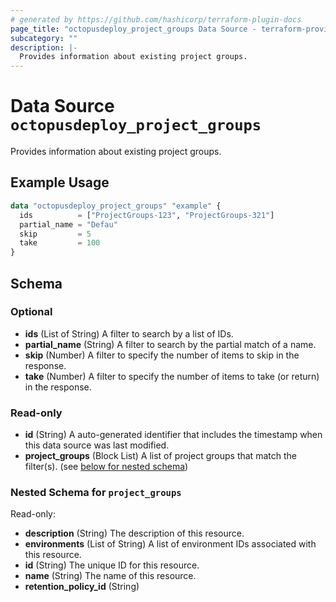 ```yaml
---
# generated by https://github.com/hashicorp/terraform-plugin-docs
page_title: "octopusdeploy_project_groups Data Source - terraform-provider-octopusdeploy"
subcategory: ""
description: |-
  Provides information about existing project groups.
---
```


# Data Source `octopusdeploy_project_groups`

Provides information about existing project groups.

## Example Usage

```terraform
data "octopusdeploy_project_groups" "example" {
  ids          = ["ProjectGroups-123", "ProjectGroups-321"]
  partial_name = "Defau"
  skip         = 5
  take         = 100
}
```

<!-- schema generated by tfplugindocs -->
## Schema

### Optional

- **ids** (List of String) A filter to search by a list of IDs.
- **partial_name** (String) A filter to search by the partial match of a name.
- **skip** (Number) A filter to specify the number of items to skip in the response.
- **take** (Number) A filter to specify the number of items to take (or return) in the response.

### Read-only

- **id** (String) A auto-generated identifier that includes the timestamp when this data source was last modified.
- **project_groups** (Block List) A list of project groups that match the filter(s). (see [below for nested schema](#nestedblock--project_groups))

<a id="nestedblock--project_groups"></a>
### Nested Schema for `project_groups`

Read-only:

- **description** (String) The description of this resource.
- **environments** (List of String) A list of environment IDs associated with this resource.
- **id** (String) The unique ID for this resource.
- **name** (String) The name of this resource.
- **retention_policy_id** (String)



